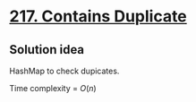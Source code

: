 # [217. Contains Duplicate](https://leetcode.com/problems/contains-duplicate/)

## Solution idea

HashMap to check dupicates.

Time complexity = $O(n)$